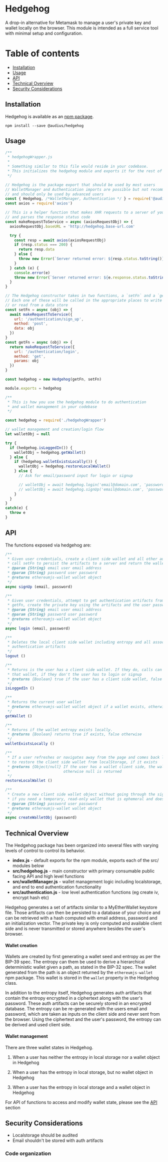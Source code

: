 # Hedgehog
A drop-in alternative for Metamask to manage a user's private key and wallet locally on the browser. This module is intended as a full service tool with minimal setup and configuration. 

Table of contents
=================

<!--ts-->
   * [Installation](#installation)
   * [Usage](#usage)
   * [API](#api)
   * [Technical Overview](#technical-overview)
   * [Security Considerations](#security-considerations)
<!--te-->


## Installation
Hedgehog is available as an [npm package](). 

`npm install --save @audius/hedgehog`


## Usage

```js
/**
 * hedgehogWrapper.js
 * 
 * Something similar to this file would reside in your codebase.
 * This initializes the hedgehog module and exports it for the rest of your project to consume
 */

// Hedgehog is the package export that should be used by most users
// WalletManager and Authentication imports are possible but not recommended
// and should only be used by advanced users
const { Hedgehog, /*WalletManager, Authentication */ } = require('@audius/hedgehog')
const axios = require('axios')

// This is a helper function that makes XHR requests to a server of your choice
// and parses the response status code
const makeRequestToService = async (axiosRequestObj) => {
  axiosRequestObj.baseURL = 'http://hedgehog.base-url.com'

  try {
    const resp = await axios(axiosRequestObj)
    if (resp.status === 200) {
      return resp.data
    } else {
      throw new Error(`Server returned error: ${resp.status.toString()} ${resp.data['error']}`)
    }
  } catch (e) {
    console.error(e)
    throw new Error(`Server returned error: ${e.response.status.toString()} ${e.response.data['error']}`)
  }
}

// The Hedgehog constructor takes in two functions, a `setFn` and a `getFn`. 
// Each one of these will be called in the appropriate places to write to
// or read from a data store
const setFn = async (obj) => {
  await makeRequestToService({
    url: '/authentication/sign_up',
    method: 'post',
    data: obj
  })
}
const getFn = async (obj) => {
  return makeRequestToService({
    url: '/authentication/login',
    method: 'get',
    params: obj
  })
}

const hedgehog = new Hedgehog(getFn, setFn)

module.exports = hedgehog

```

```js
/**
 * This is how you use the hedgehog module to do authentication
 * and wallet management in your codebase
 */

const hedgehog = require('./hedgehogWrapper')

// wallet management and creation/login flow
let walletObj = null

try {
  if (hedgehog.isLoggedIn()) {
    walletObj = hedgehog.getWallet()
  } else {
    if (hedgehog.walletExistsLocally()) {
      walletObj = hedgehog.restoreLocalWallet()      
    } else {
      // Ask for email/password input for login or signup

      // walletObj = await hedgehog.login('email@domain.com', 'password')
      // walletObj = await hedgehog.signUp('email@domain.com', 'password')
    }
  }
}
catch(e) {
  throw e
}
```

## API

The functions exposed via hedgehog are:

  ```js
  /**
   * Given user credentials, create a client side wallet and all other authentication artifacts,
   * call setFn to persist the artifacts to a server and return the wallet object
   * @param {String} email user email address
   * @param {String} password user password
   * @returns ethereumjs-wallet wallet object
   */
async signUp (email, password)

/**
   * Given user credentials, attempt to get authentication artifacts from server using
   * getFn, create the private key using the artifacts and the user password
   * @param {String} email user email address
   * @param {String} password user password
   * @returns ethereumjs-wallet wallet object
   */
async login (email, password)

/**
   * Deletes the local client side wallet including entropy and all associated
   * authentication artifacts
   */
logout ()

/**
   * Returns is the user has a client side wallet. If they do, calls can be made against
   * that wallet, if they don't the user has to login or signup
   * @returns {Boolean} true if the user has a client side wallet, false otherwise
   */
isLoggedIn ()

/**
   * Returns the current user wallet
   * @returns ethereumjs-wallet wallet object if a wallet exists, otherwise null
   */
getWallet ()

/**
   * Returns if the wallet entropy exists locally.
   * @returns {Boolean} returns true if exists, false otherwise
   */
walletExistsLocally ()

/**
   * If a user refreshes or navigates away from the page and comes back later, this attempts
   * to restore the client side wallet from localStorage, if it exists
   * @returns {Object/null} If the user has a wallet client side, the wallet object is returned,
   *                        otherwise null is returned
   */
restoreLocalWallet ()

/**
   * Create a new client side wallet object without going through the signup flow. This is useful
   * if you need a temporary, read-only wallet that is ephemeral and does not need to be persisted
   * @param {String} password user password
   * @returns ethereumjs-wallet wallet object
   */
async createWalletObj (password)
```


## Technical Overview

The Hedgehog package has been organized into several files with varying levels of control to control its behavior.

* <b>index.js</b> - default exports for the npm module, exports each of the src/ modules below
* <b>src/hedgehog.js</b> -  main constructor with primary consumable public facing API and high level functions
* <b>src/walletManager.js</b> - wallet management logic including localstorage, and end to end authentication functionality
* <b>src/authentication.js</b> - low level authentication functions (eg create iv, encrypt hash etc)

Hedgehog generates a set of artifacts similar to a MyEtherWallet keystore file. Those artifacts can then be persisted to a database of your choice and can be retrieved with a hash computed with email address, password and an initialization vector. The private key is only computed and available client side and is never transmitted or stored anywhere besides the user's browser.

#### Wallet creation

Wallets are created by first generating a wallet seed and entropy as per the BIP-39 spec. The entropy can them be used to derive a hierarchical deterministic wallet given a path, as stated in the BIP-32 spec. The wallet generated from the path is an object returned by the `ethereumjs-wallet` npm package. This wallet is stored in the `wallet` property in the Hedgehog class. 

In addition to the entropy itself, Hedgehog generates auth artifacts that contain the entropy encrypted in a ciphertext along with the user's password. These auth artifacts can be securely stored in an encrypted database. The entropy can be re-generated with the users email and password, which are taken as inputs on the client side and never sent from the browser. Using the ciphertext and the user's password, the entropy can be derived and used client side.

#### Wallet management

There are three wallet states in Hedgehog. 

1. When a user has neither the entropy in local storage nor a wallet object in Hedgehog

2. When a user has the entropy in local storage, but no wallet object in Hedgehog

3. When a user has the entropy in local storage and a wallet object in Hedgehog

For API of functions to access and modify wallet state, please see the [API](#api) section


## Security Considerations

- Localstorage should be audited
- Email shouldn't be stored with auth artifacts

### Code organization
